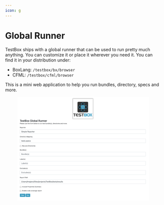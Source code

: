 ```yaml
---
icon: g
---
```


# Global Runner

TestBox ships with a global runner that can be used to run pretty much anything. You can customize it or place it wherever you need it.  You can find it in your distribution under:

* BoxLang: `/testbox/bx/browser`
* CFML: `/testbox/cfml/browser`

This is a mini web application to help you run bundles, directory, specs and more.

<figure><img src="../../.gitbook/assets/image (4).png" alt=""><figcaption></figcaption></figure>
